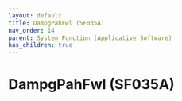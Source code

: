 ```yaml
---
layout: default
title: DampgPahFwl (SF035A)
nav_order: 14
parent: System Function (Applicative Software)
has_children: true
---
```

# DampgPahFwl (SF035A)
